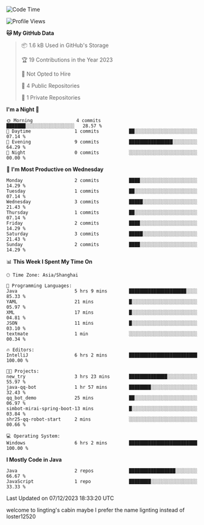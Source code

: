 <!--START_SECTION:waka-->
![Code Time](http://img.shields.io/badge/Code%20Time-9%20hrs%2026%20mins-blue)

![Profile Views](http://img.shields.io/badge/Profile%20Views-23-blue)

**🐱 My GitHub Data** 

> 📦 1.6 kB Used in GitHub's Storage 
 > 
> 🏆 19 Contributions in the Year 2023
 > 
> 🚫 Not Opted to Hire
 > 
> 📜 4 Public Repositories 
 > 
> 🔑 1 Private Repositories 
 > 
**I'm a Night 🦉** 

```text
🌞 Morning                4 commits           ███████░░░░░░░░░░░░░░░░░░   28.57 % 
🌆 Daytime                1 commits           ██░░░░░░░░░░░░░░░░░░░░░░░   07.14 % 
🌃 Evening                9 commits           ████████████████░░░░░░░░░   64.29 % 
🌙 Night                  0 commits           ░░░░░░░░░░░░░░░░░░░░░░░░░   00.00 % 
```
📅 **I'm Most Productive on Wednesday** 

```text
Monday                   2 commits           ████░░░░░░░░░░░░░░░░░░░░░   14.29 % 
Tuesday                  1 commits           ██░░░░░░░░░░░░░░░░░░░░░░░   07.14 % 
Wednesday                3 commits           █████░░░░░░░░░░░░░░░░░░░░   21.43 % 
Thursday                 1 commits           ██░░░░░░░░░░░░░░░░░░░░░░░   07.14 % 
Friday                   2 commits           ████░░░░░░░░░░░░░░░░░░░░░   14.29 % 
Saturday                 3 commits           █████░░░░░░░░░░░░░░░░░░░░   21.43 % 
Sunday                   2 commits           ████░░░░░░░░░░░░░░░░░░░░░   14.29 % 
```


📊 **This Week I Spent My Time On** 

```text
🕑︎ Time Zone: Asia/Shanghai

💬 Programming Languages: 
Java                     5 hrs 9 mins        █████████████████████░░░░   85.33 % 
YAML                     21 mins             █░░░░░░░░░░░░░░░░░░░░░░░░   05.97 % 
XML                      17 mins             █░░░░░░░░░░░░░░░░░░░░░░░░   04.81 % 
JSON                     11 mins             █░░░░░░░░░░░░░░░░░░░░░░░░   03.10 % 
textmate                 1 min               ░░░░░░░░░░░░░░░░░░░░░░░░░   00.34 % 

🔥 Editors: 
IntelliJ                 6 hrs 2 mins        █████████████████████████   100.00 % 

🐱‍💻 Projects: 
new_try                  3 hrs 23 mins       ██████████████░░░░░░░░░░░   55.97 % 
java-qq-bot              1 hr 57 mins        ████████░░░░░░░░░░░░░░░░░   32.43 % 
qq_bot_demo              25 mins             ██░░░░░░░░░░░░░░░░░░░░░░░   06.97 % 
simbot-mirai-spring-boot-13 mins             █░░░░░░░░░░░░░░░░░░░░░░░░   03.84 % 
shr25-qq-robot-start     2 mins              ░░░░░░░░░░░░░░░░░░░░░░░░░   00.66 % 

💻 Operating System: 
Windows                  6 hrs 2 mins        █████████████████████████   100.00 % 
```

**I Mostly Code in Java** 

```text
Java                     2 repos             █████████████████░░░░░░░░   66.67 % 
JavaScript               1 repo              ████████░░░░░░░░░░░░░░░░░   33.33 % 
```




 Last Updated on 07/12/2023 18:33:20 UTC
<!--END_SECTION:waka-->
welcome to lingting's cabin
maybe I prefer the name lignting instead of loster12520
